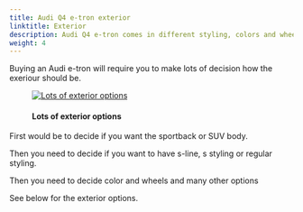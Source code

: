 ```yaml
---
title: Audi Q4 e-tron exterior
linktitle: Exterior
description: Audi Q4 e-tron comes in different styling, colors and wheels
weight: 4
---
```

<!-- markdownlint-disable MD033 -->
Buying an Audi e-tron will require you to make lots of decision how the exeriour should be.

<figure>
    <a href="https://media.electrichasgoneaudi.net/multimedia/models/q4-e-tron/exterior/exterior.jpg">
        <img src="https://media.electrichasgoneaudi.net/multimedia/models/q4-e-tron/exterior/exteriors.jpg"
        alt="Lots of exterior options" title="Lots of exterior options">
    </a>
    <figcaption><h4>Lots of exterior options</h4></figcaption>
</figure>

First would be to decide if you want the sportback or SUV body.

Then you need to decide if you want to have s-line, s styling or regular styling.

Then you need to decide color and wheels and many other options

See below for the exterior options.

